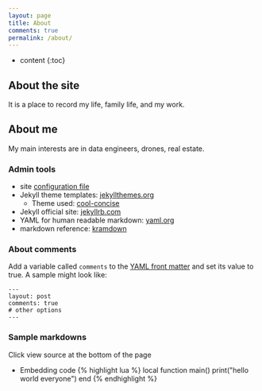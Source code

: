 ```yaml
---
layout: page
title: About
comments: true
permalink: /about/
---
```


* content
{:toc}

## About the site
It is a place to record my life, family life, and my work.

## About me

My main interests are in data engineers, drones, real estate.

### Admin tools
* site [configuration file](https://github.com/kaiser1227/kaiser1227.github.io/_config.yml)
* Jekyll theme templates: [jekyllthemes.org](http://jekyllthemes.org)
   * Theme used: [cool-concise](http://jekyllthemes.org/themes/cool-concise-high-end/)
* Jekyll official site: [jekyllrb.com](http://jekyllrb.com)
* YAML for human readable markdown: [yaml.org](http://www.yaml.org/)
* markdown reference: [kramdown](http://kramdown.gettalong.org/quickref.html)

### About comments
Add a variable called `comments` to the [YAML front matter](http://jekyllrb.com/docs/frontmatter/) and set its value to true. A sample might look like:

    ---
    layout: post
    comments: true
    # other options
    ---

### Sample markdowns
Click view source at the bottom of the page

* Embedding code
{% highlight lua %}
local function main()
	print("hello world everyone")
end
{% endhighlight %}


